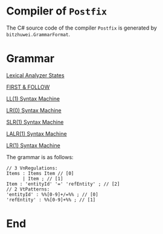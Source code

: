 # Compiler of `Postfix`

The C# source code of the compiler `Postfix` is generated by `bitzhuwei.GrammarFormat`.

# Grammar

[Lexical Analyzer States](doc/LexicalStates.md)

[FIRST & FOLLOW](doc/FIRST-FOLLOW.md)

[LL(1) Syntax Machine](doc/SyntaxMachineLL(1).md)

[LR(0) Syntax Machine](doc/SyntaxMachineLR(0).md)

[SLR(1) Syntax Machine](doc/SyntaxMachineSLR(1).md)

[LALR(1) Syntax Machine](doc/SyntaxMachineLALR(1).md)

[LR(1) Syntax Machine](doc/SyntaxMachineLR(1).md)

The grammar is as follows:

```
// 3 VnRegulations:
Items : Items Item // [0]
      | Item ; // [1]
Item : 'entityId' '=' 'refEntity' ; // [2]
// 2 VtPatterns:
'entityId' : %%[0-9]+/=%% ; // [0]
'refEntity' : %%[0-9]+%% ; // [1]

```

# End

